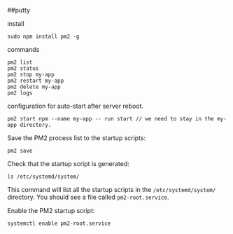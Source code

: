 ##putty

install
```
sudo npm install pm2 -g
```
commands
```
pm2 list
pm2 status
pm2 stop my-app
pm2 restart my-app
pm2 delete my-app
pm2 logs
```
configuration for auto-start after server reboot.  
```
pm2 start npm --name my-app -- run start // we need to stay in the my-app directory.
```
Save the PM2 process list to the startup scripts:
```
pm2 save
```
Check that the startup script is generated:
```
ls /etc/systemd/system/
```
This command will list all the startup scripts in the `/etc/systemd/system/` directory. You should see a file called `pm2-root.service`.

Enable the PM2 startup script:
```
systemctl enable pm2-root.service
```
